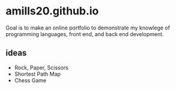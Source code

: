 # amills20.github.io

Goal is to make an online portfolio to demonstrate
my knowlege of programming languages, front end, 
and back end development.

## ideas
- Rock, Paper, Scissors
- Shortest Path Map
- Chess Game
